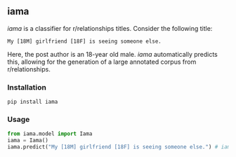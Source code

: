 ## iama
_iama_ is a classifier for r/relationships titles. Consider the following title:

    My [18M] girlfriend [18F] is seeing someone else.

Here, the post author is an 18-year old male. _iama_ automatically predicts this, allowing for the generation of a large annotated corpus from r/relationships.

### Installation

```
pip install iama
```

### Usage

```python
from iama.model import Iama
iama = Iama()
iama.predict("My [18M] girlfriend [18F] is seeing someone else.") # iama will return this Tuple ('18', 'male')
```

